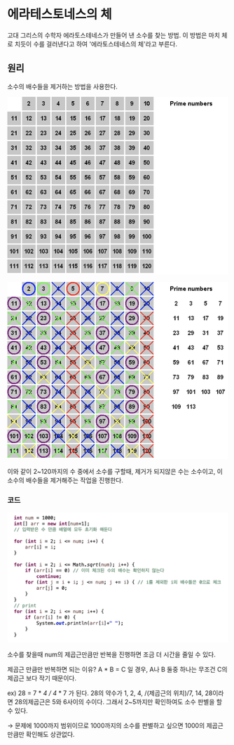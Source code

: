 # 에라테스토네스의 체

고대 그리스의 수학자 에라토스테네스가 만들어 낸 소수를 찾는 방법. 이 방법은 마치 체로 치듯이 수를 걸러낸다고 하여 '에라토스테네스의 체'라고 부른다.

## 원리

소수의 배수들을 제거하는 방법을 사용한다.

![./img/Prime1.png](./img/Prime1.png)

![./img/Prime2.png](./img/Prime2.png)

이와 같이 2~120까지의 수 중에서 소수를 구할때, 제거가 되지않은 수는 소수이고, 이 소수의 배수들을 제거해주는 작업을 진행한다.

### 코드

![./img/에라토스테네스의체.png](./img/에라토스테네스의체.png)

소수를 찾을때 num의 제곱근만큼만 반복을 진행하면 조금 더 시간을 줄일 수 있다.

제곱근 만큼만 반복하면 되는 이유?
A * B  = C 일 경우, A나 B 둘중 하나는 무조건 C의 제곱근 보다 작기 때문이다.

 ex) 28 = 7 * *4 / 4* * 7 가 된다. 28의 약수가 1, 2, 4, /(제곱근의 위치)/7, 14, 28이라면  28의제곱근은 5와 6사이의 수이다. 그래서 2~5까지만 확인하여도 소수 판별을 할 수 있다.

→ 문제에 1000까지 범위이므로 1000까지의 소수를 판별하고 싶으면 1000의 제곱근 만큼만 확인해도 상관없다.